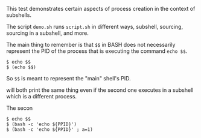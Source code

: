This test demonstrates certain aspects of process creation in the context of
subshells.

The script `demo.sh` runs `script.sh` in different ways, subshell, sourcing,
sourcing in a subshell, and more.

The main thing to remember is that `$$` in BASH does not necessarily represent
the PID of the process that is executing the command `echo $$`.

```
$ echo $$
$ (echo $$)
```

So `$$` is meant to represent the "main" shell's PID.

will both print the same thing even if the second one executes in a subshell
which is a different process.

The secon

```
$ echo $$
$ (bash -c 'echo ${PPID}')
$ (bash -c 'echo ${PPID}' ; a=1)
```
